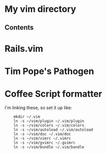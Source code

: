 My vim directory
================

Contents
--------

# Rails.vim
# Tim Pope's Pathogen
# Coffee Script formatter

I'm linking these, so set it up like:

		mkdir ~/.vim
		ln -s ~/vim/plugin ~/.vim/plugin
		ln -s ~/vim/colors ~/.vim/colors
		ln -s ~/vim/autoload ~/.vim/autoload
		ln -s ~/vim/doc ~/.vim/doc
		ln -s ~/vim/vimrc ~/.vimrc
		ln -s ~/vim/gvimrc ~/.gvimrc
		ln -s ~/vim/bundle ~/.vim/bundle

